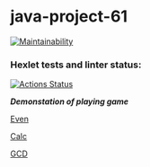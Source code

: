 # java-project-61
[![Maintainability](https://api.codeclimate.com/v1/badges/bc953fb0ab378995dab3/maintainability)](https://codeclimate.com/github/ungrome/java-project-61/maintainability)

### Hexlet tests and linter status:
[![Actions Status](https://github.com/ungrome/java-project-61/workflows/hexlet-check/badge.svg)](https://github.com/ungrome/java-project-61/actions)


***Demonstation of playing game***

[Even](https://asciinema.org/a/apPuSarylJCWi4GlgBfTzwdvz
)

[Calc](https://asciinema.org/a/GfSgvTqe9qc8QjYu9S2qJqkuA
)

[GCD](https://asciinema.org/a/bVzRneAPCKVgAOFNRJuw5s5LX
)